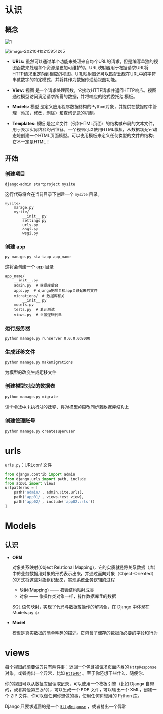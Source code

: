 # 认识

## 概念

![1](https://mdn.mozillademos.org/files/13931/basic-django.png)

![image-20210410215951265](http://image.trouvaille0198.top/image-20210410215951265.png)

- **URLs:** 虽然可以通过单个功能来处理来自每个URL的请求，但是编写单独的视图函数来处理每个资源是更加可维护的。URL映射器用于根据请求URL将HTTP请求重定向到相应的视图。URL映射器还可以匹配出现在URL中的字符串或数字的特定模式，并将其作为数据传递给视图功能。
  
- **View:** 视图 是一个请求处理函数，它接收HTTP请求并返回HTTP响应。视图通过模型访问满足请求所需的数据，并将响应的格式委托给 模板。
  
- **Models:** 模型 是定义应用程序数据结构的Python对象，并提供在数据库中管理（添加，修改，删除）和查询记录的机制。
  
- **Templates:** 模板 是定义文件（例如HTML页面）的结构或布局的文本文件，用于表示实际内容的占位符。一个视图可以使用HTML模板，从数据填充它动态地创建一个HTML页面模型。可以使用模板来定义任何类型的文件的结构; 它不一定是HTML！

## 开始

### 创建项目

```shell
django-admin startproject mysite
```

这行代码将会在当前目录下创建一个 `mysite` 目录。

```
mysite/
    manage.py
    mysite/
        __init__.py
        settings.py
        urls.py
        asgi.py
        wsgi.py
```

### 创建 app

```shell
py manage.py startapp app_name
```

这将会创建一个 app 目录

```
app_name/
    __init__.py
    admin.py  # 数据库后台
    apps.py  # django把项目和app关联起来的文件
    migrations/  # 数据库相关
        __init__.py
    models.py
    tests.py  # 单元测试
    views.py  # 业务逻辑代码
```

### 运行服务器

```shell
python manage.py runserver 0.0.0.0:8000
```

### 生成迁移文件

```python
python manage.py makemigrations
```

为模型的改变生成迁移文件

### 创建模型对应的数据表

```python
python manage.py migrate
```

该命令选中未执行过的迁移，将对模型的更改同步到数据库结构上

### 创建管理账号

```python
python manage.py createsuperuser
```



# urls

`urls.py`：URLconf 文件

```python
from django.contrib import admin
from django.urls import path, include
from app01 import views
urlpatterns = [
    path('admin/', admin.site.urls),
    path('app01/', views.test_view),
    path('app02/', include('app02.urls'))
]
```



# Models

## 认识

- **ORM**

    对象关系映射(Object Relational Mapping)，它的实质就是将关系数据（库）中的业务数据用对象的形式表示出来，并通过面向对象（Object-Oriented）的方式将这些对象组织起来，实现系统业务逻辑的过程

    - 映射(Mapping) —— 把表结构映射成类
    - 对象 —— 像操作类对象一样，操作数据库里的数据

    SQL 语句映射，实现了代码与数据库操作的解耦合，在 Django 中体现在 Models.py 中

- **Model**

    模型是真实数据的简单明确的描述。它包含了储存的数据所必要的字段和行为

# views

每个视图必须要做的只有两件事：返回一个包含被请求页面内容的 [`HttpResponse`](https://docs.djangoproject.com/zh-hans/3.2/ref/request-response/#django.http.HttpResponse) 对象，或者抛出一个异常，比如 [`Http404`](https://docs.djangoproject.com/zh-hans/3.2/topics/http/views/#django.http.Http404) 。至于你还想干些什么，随便你。

你的视图可以从数据库里读取记录，可以使用一个模板引擎（比如 Django 自带的，或者其他第三方的），可以生成一个 PDF 文件，可以输出一个 XML，创建一个 ZIP 文件，你可以做任何你想做的事，使用任何你想用的 Python 库。

Django 只要求返回的是一个 [`HttpResponse`](https://docs.djangoproject.com/zh-hans/3.2/ref/request-response/#django.http.HttpResponse) ，或者抛出一个异常